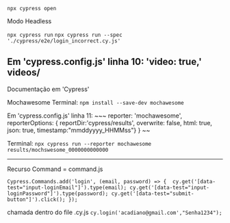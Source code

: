 `npx cypress open`

Modo Headless

`npx cypress run`
`npx cypress run --spec './cypress/e2e/login_incorrect.cy.js'`

Em 'cypress.config.js'
linha 10: 'video: true,'
videos/
-----------------------------------------------------------------------

Documentação em 'Cypress'

Mochawesome
Terminal:
`npm install --save-dev mochawesome`

Em 'cypress.config.js'
linha 11: 
          ~~~
          reporter: 'mochawesome',
            reporterOptions: {
              reportDir:'cypress/results',
              overwrite: false,
              html: true,
              json: true,
              timestamp:"mmddyyyy_HHMMss"}
           }
           ~~


Terminal: 
`npx cypress run --reporter mochawesome`
`results/mochswesome_0000000000000`

-----------------------------------------------------------------------
Recurso Command = command.js

`Cypress.Commands.add('login', (email, password) => { 
  cy.get('[data-test="input-loginEmail"]').type(email);
  cy.get('[data-test="input-loginPassword"]').type(password);
  cy.get('[data-test="submit-button"]').click();
 });`

chamada dentro do file .cy.js
`cy.login('acadiano@gmail.com',"Senha1234");`
